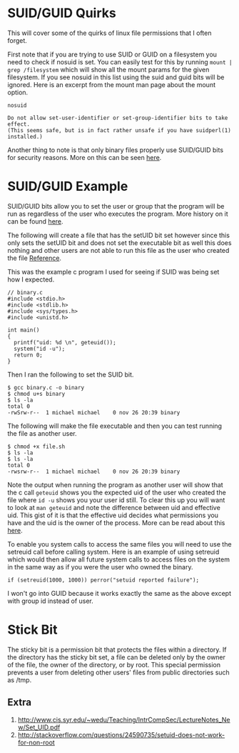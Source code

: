 # SUID/GUID Quirks

This will cover some of the quirks of linux file permissions that I often forget.

First note that if you are trying to use SUID or GUID on a filesystem you need to check if nosuid is set. You can easily test
for this by running `mount | grep /filesystem` which will show all the mount params for the given filesystem. If you see 
nosuid in this list using the suid and guid bits will be ignored. Here is an excerpt from the mount man page about the mount option.

```
nosuid

Do not allow set-user-identifier or set-group-identifier bits to take effect. 
(This seems safe, but is in fact rather unsafe if you have suidperl(1) installed.)
```

Another thing to note is that only binary files properly use SUID/GUID bits for security reasons. More on this
can be seen [here](http://unix.stackexchange.com/questions/130906/why-does-setuid-not-work).

# SUID/GUID Example

SUID/GUID bits allow you to set the user or group that the program will be run as regardless of the user who executes the program.
More history on it can be found [here](http://www.thegeekstuff.com/2013/02/sticky-bit/). 

The following will create a file that has the setUID bit set however since this only sets the setUID bit and
does not set the executable bit as well this does nothing and other users are not able to run this file as the
user who created the file [Reference](http://unix.stackexchange.com/questions/158448/what-is-the-purpose-of-setuid-enabled-with-no-executable-bit).

This was the example c program I used for seeing if SUID was being set how I expected.

```
// binary.c
#include <stdio.h>
#include <stdlib.h>
#include <sys/types.h>
#include <unistd.h>

int main()
{
  printf("uid: %d \n", geteuid());
  system("id -u");
  return 0;
}
```

Then I ran the following to set the SUID bit.

```
$ gcc binary.c -o binary
$ chmod u+s binary
$ ls -la
total 0
-rwSrw-r--  1 michael michael    0 nov 26 20:39 binary
```

The following will make the file executable and then you can test running the file as another user.

```
$ chmod +x file.sh
$ ls -la
$ ls -la
total 0
-rwsrw-r--  1 michael michael    0 nov 26 20:39 binary
```

Note the output when running the program as another user will show that the c call `geteuid` shows you the
expected uid of the user who created the file where `id -u` shows you your user id still. To clear this up
you will want to look at `man geteuid` and note the difference between uid and effective uid. This gist of 
it is that the effective uid decides what permissions you have and the uid is the owner of the process.
More can be read about this [here](http://stackoverflow.com/questions/32455684/difference-between-real-user-id-effective-user-id-and-saved-user-id). 

To enable you system calls to access the same files you will need to use the setreuid call before calling system.
Here is an example of using setreuid which would then allow all future system calls to access files on the system
in the same way as if you were the user who owned the binary.

```
if (setreuid(1000, 1000)) perror("setuid reported failure");
```

I won't go into GUID because it works exactly the same as the above except with group id instead of user.

# Stick Bit

The sticky bit is a permission bit that protects the files within a directory. If the directory has the 
sticky bit set, a file can be deleted only by the owner of the file, the owner of the directory, or by root.
This special permission prevents a user from deleting other users' files from public directories such as /tmp.

## Extra

1. http://www.cis.syr.edu/~wedu/Teaching/IntrCompSec/LectureNotes_New/Set_UID.pdf
2. http://stackoverflow.com/questions/24590735/setuid-does-not-work-for-non-root
